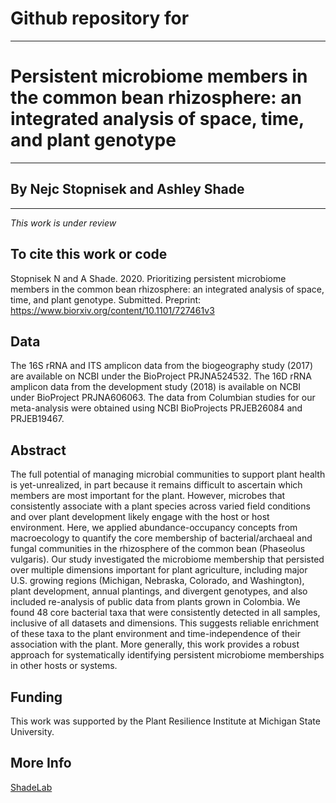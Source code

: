 # Github repository for
---
# Persistent microbiome members in the common bean rhizosphere: an integrated analysis of space, time, and plant genotype 
---
## By Nejc Stopnisek and Ashley Shade
---
*This work is under review*

## To cite this work or code
Stopnisek N and A Shade.  2020.  Prioritizing persistent microbiome members in the common bean rhizosphere: an integrated analysis of space, time, and plant genotype. Submitted.  Preprint:  https://www.biorxiv.org/content/10.1101/727461v3 

## Data
The 16S rRNA and ITS amplicon data from the biogeography study (2017) are available on NCBI under the BioProject PRJNA524532. The 16D rRNA amplicon data from the development study (2018) is available on NCBI under BioProject PRJNA606063. The data from Columbian studies for our meta-analysis were obtained using NCBI BioProjects PRJEB26084 and PRJEB19467.

## Abstract
The full potential of managing microbial communities to support plant health is yet-unrealized, in part because it remains difficult to ascertain which members are most important for the plant. However, microbes that consistently associate with a plant species across varied field conditions and over plant development likely engage with the host or host environment. Here, we applied abundance-occupancy concepts from macroecology to quantify the core membership of bacterial/archaeal and fungal communities in the rhizosphere of the common bean (Phaseolus vulgaris). Our study investigated the microbiome membership that persisted over multiple dimensions important for plant agriculture, including major U.S. growing regions (Michigan, Nebraska, Colorado, and Washington), plant development, annual plantings, and divergent genotypes, and also included re-analysis of public data from plants grown in Colombia. We found 48 core bacterial taxa that were consistently detected in all samples, inclusive of all datasets and dimensions. This suggests reliable enrichment of these taxa to the plant environment and time-independence of their association with the plant. More generally, this work provides a robust approach for systematically identifying persistent microbiome memberships in other hosts or systems. 

## Funding

This work was supported by the Plant Resilience Institute at Michigan State University. 

## More Info
[ShadeLab](http://ashley17061.wixsite.com/shadelab/home)
